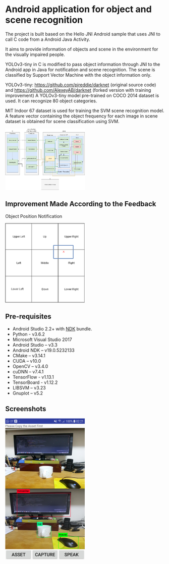 Android application for object and scene recognition
=========
The project is built based on the Hello JNI Android sample that uses JNI to call C code from a Android Java Activity.

It aims to provide information of objects and scene in the environment for the visually impaired people.

YOLOv3-tiny in C is modified to pass object information through JNI to the Android app in Java for notification and scene recognition. The scene is classified by Support Vector Machine with the object information only.

YOLOv3-tiny: https://github.com/pjreddie/darknet (original source code) and https://github.com/AlexeyAB/darknet (forked version with training improvement)
A YOLOv3-tiny model pre-trained on COCO 2014 dataset is used. It can recognize 80 object categories.

MIT Indoor 67 dataset is used for training the SVM scene recognition model. A feature vector containing the object frequency for each image in scene dataset is obtained for scene classification using SVM.

<img src="/images/uml2.jpg" width=50% height=50%>


Improvement Made According to the Feedback
--------------
Object Position Notification

<img src="/images/Position.png" width=50% height=50%>


Pre-requisites
--------------
- Android Studio 2.2+ with [NDK](https://developer.android.com/ndk/) bundle.
- Python - v3.6.2
- Microsoft Visual Studio 2017
- Android Studio – v3.3
- Android NDK – v19.0.5232133
- CMake – v3.14.1
- CUDA – v10.0
- OpenCV – v3.4.0
- cuDNN – v7.4.1
- TensorFlow - v1.13.1
- TensorBoard - v1.12.2
- LIBSVM – v3.23
- Gnuplot – v5.2


Screenshots
-----------
<img src="/images/Screenshot_20190405-022149_Yolo.jpg" width=50% height=50%>

